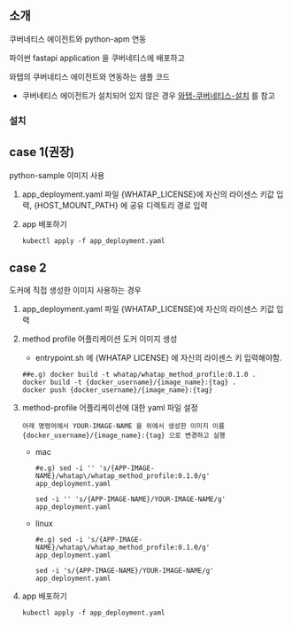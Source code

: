 ## 소개
쿠버네티스 에이전트와 python-apm 연동
 
파이썬 fastapi application 을 쿠버네티스에 배포하고

와탭의 쿠버네티스 에이전트와 연동하는 샘플 코드

* 쿠버네티스 에이전트가 설치되어 있지 않은 경우 [와탭-쿠버네티스-설치](https://github.com/whatap/kuber-apm-boilerplate/blob/main/README.md) 를 참고 


### 설치 

## case 1(권장)
python-sample 이미지 사용

1. app_deployment.yaml 파일 {WHATAP_LICENSE}에 자신의 라이센스 키값 입력, {HOST_MOUNT_PATH} 에 공유 디렉토리 경로 입력 
2. app 배포하기 

   ```
   kubectl apply -f app_deployment.yaml
   ```

## case 2
도커에 직접 생성한 이미지 사용하는 경우

1. app_deployment.yaml 파일 {WHATAP_LICENSE}에 자신의 라이센스 키값 입력
2. method profile 어플리케이션 도커 이미지 생성
    
    - entrypoint.sh 에 {WHATAP LICENSE} 에 자신의 라이센스 키 입력해야함.
   
    ```
    ##e.g) docker build -t whatap/whatap_method_profile:0.1.0 .
    docker build -t {docker_username}/{image_name}:{tag} .
    docker push {docker_username}/{image_name}:{tag}
    ```
   
3. method-profile 어플리케이션에 대한 yaml 파일 설정

   `아래 명령어에서 YOUR-IMAGE-NAME 을 위에서 생성한 이미지 이름 {docker_username}/{image_name}:{tag} 으로 변경하고 실행`

   - mac
     ```
     #e.g) sed -i '' 's/{APP-IMAGE-NAME}/whatap\/whatap_method_profile:0.1.0/g' app_deployment.yaml 
     
     sed -i '' 's/{APP-IMAGE-NAME}/YOUR-IMAGE-NAME/g' app_deployment.yaml
     
     ```

   - linux
     ```
     #e.g) sed -i 's/{APP-IMAGE-NAME}/whatap\/whatap_method_profile:0.1.0/g' app_deployment.yaml
     
     sed -i 's/{APP-IMAGE-NAME}/YOUR-IMAGE-NAME/g' app_deployment.yaml
     ``` 
   
4. app 배포하기

   ```
   kubectl apply -f app_deployment.yaml
   ```

   



  
